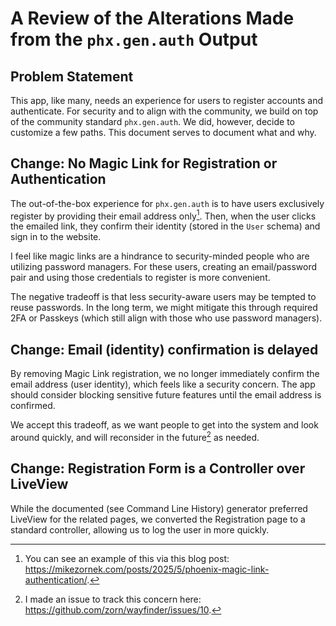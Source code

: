 # A Review of the Alterations Made from the `phx.gen.auth` Output

## Problem Statement

This app, like many, needs an experience for users to register accounts and authenticate. For security and to align with the community, we build on top of the community standard `phx.gen.auth`. We did, however, decide to customize a few paths. This document serves to document what and why.

## Change: No Magic Link for Registration or Authentication

The out-of-the-box experience for `phx.gen.auth` is to have users exclusively register by providing their email address only[^1]. Then, when the user clicks the emailed link, they confirm their identity (stored in the `User` schema) and sign in to the website.

[^1]: You can see an example of this via this blog post: <https://mikezornek.com/posts/2025/5/phoenix-magic-link-authentication/>.

I feel like magic links are a hindrance to security-minded people who are utilizing password managers. For these users, creating an email/password pair and using those credentials to register is more convenient.

The negative tradeoff is that less security-aware users may be tempted to reuse passwords. In the long term, we might mitigate this through required 2FA or Passkeys (which still align with those who use password managers).

## Change: Email (identity) confirmation is delayed

By removing Magic Link registration, we no longer immediately confirm the email address (user identity), which feels like a security concern. The app should consider blocking sensitive future features until the email address is confirmed.

We accept this tradeoff, as we want people to get into the system and look around quickly, and will reconsider in the future[^2] as needed.

[^2]: I made an issue to track this concern here: <https://github.com/zorn/wayfinder/issues/10>.

## Change: Registration Form is a Controller over LiveView

While the documented (see Command Line History) generator preferred LiveView for the related pages, we converted the Registration page to a standard controller, allowing us to log the user in more quickly.
